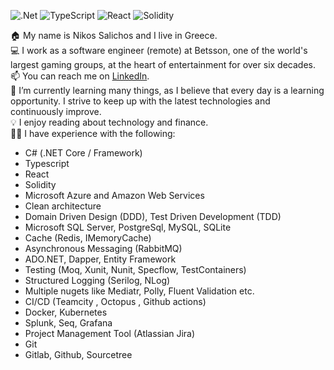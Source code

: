 ![.Net](https://img.shields.io/badge/.NET-5C2D91?style=for-the-badge&logo=.net&logoColor=white)
![TypeScript](https://img.shields.io/badge/typescript-%23007ACC.svg?style=for-the-badge&logo=typescript&logoColor=white)
![React](https://img.shields.io/badge/react-%2320232a.svg?style=for-the-badge&logo=react&logoColor=%2361DAFB)
![Solidity](https://img.shields.io/badge/Solidity-%23363636.svg?style=for-the-badge&logo=solidity&logoColor=white)

🏠 My name is Nikos Salichos and I live in Greece.  
💻 I work as a software engineer (remote) at Betsson, one of the world's largest gaming groups, at the heart of entertainment for over six decades.
📫 You can reach me on [LinkedIn](https://www.linkedin.com/in/nikossalichos/).  
🌱 I’m currently learning many things, as I believe that every day is a learning opportunity. I strive to keep up with the latest technologies and continuously improve.  
💡 I enjoy reading about technology and finance.  
👨‍💻 I have experience with the following:
- C# (.NET Core / Framework)
- Typescript
- React
- Solidity
- Microsoft Azure and Amazon Web Services
- Clean architecture
- Domain Driven Design (DDD), Test Driven Development (TDD)
- Microsoft SQL Server, PostgreSql, MySQL, SQLite
- Cache (Redis, IMemoryCache)
- Asynchronous Messaging (RabbitMQ)
- ADO.NET, Dapper, Entity Framework
- Testing (Moq, Xunit, Nunit, Specflow, TestContainers)
- Structured Logging (Serilog, NLog)
- Multiple nugets like Mediatr, Polly, Fluent Validation etc.
- CI/CD (Teamcity , Octopus , Github actions)
- Docker, Kubernetes
- Splunk, Seq, Grafana
- Project Management Tool (Atlassian Jira)
- Git
- Gitlab, Github, Sourcetree
